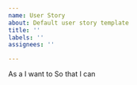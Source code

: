 ```yaml
---
name: User Story
about: Default user story template
title: ''
labels: ''
assignees: ''

---
```


As a
I want to
So that I can
